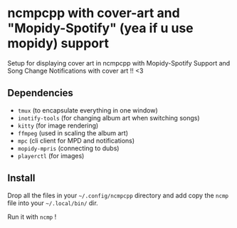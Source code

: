 # ncmpcpp with cover-art and "Mopidy-Spotify" (yea if u use mopidy) support

Setup for displaying cover art in ncmpcpp with Mopidy-Spotify Support and Song Change Notifications with cover art !! <3

## Dependencies

- `tmux`           (to encapsulate everything in one window)  
- `inotify-tools`  (for changing album art when switching songs)  
- `kitty`       (for image rendering)  
- `ffmpeg`         (used in scaling the album art)  
- `mpc`            (cli client for MPD and notifications)  
- `mopidy-mpris`            (connecting to dubs)  
- `playerctl`            (for images)  

## Install
Drop all the files in your `~/.config/ncmpcpp` directory and add copy  the ```ncmp``` file into your `~/.local/bin/` dir.


Run it with `ncmp` !
